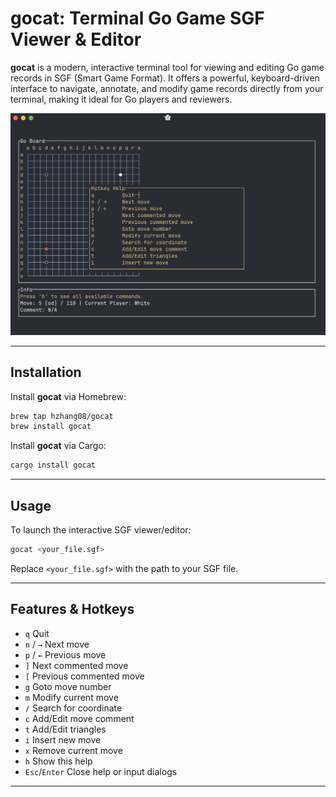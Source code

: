# gocat: Terminal Go Game SGF Viewer & Editor

**gocat** is a modern, interactive terminal tool for viewing and editing Go game records in SGF (Smart Game Format). It offers a powerful, keyboard-driven interface to navigate, annotate, and modify game records directly from your terminal, making it ideal for Go players and reviewers.

![Screenshot of gocat in action](screenshot.png)

---

## Installation

Install **gocat** via Homebrew:

```sh
brew tap hzhang08/gocat
brew install gocat
```


Install **gocat** via Cargo:

```sh
cargo install gocat
```

---

## Usage

To launch the interactive SGF viewer/editor:

```sh
gocat <your_file.sgf>
```

Replace `<your_file.sgf>` with the path to your SGF file.

---

## Features & Hotkeys

- `q`         Quit
- `n` / `→`   Next move
- `p` / `←`   Previous move
- `]`         Next commented move
- `[`         Previous commented move
- `g`         Goto move number
- `m`         Modify current move
- `/`         Search for coordinate
- `c`         Add/Edit move comment
- `t`         Add/Edit triangles
- `i`         Insert new move
- `x`         Remove current move
- `h`         Show this help
- `Esc`/`Enter` Close help or input dialogs


---